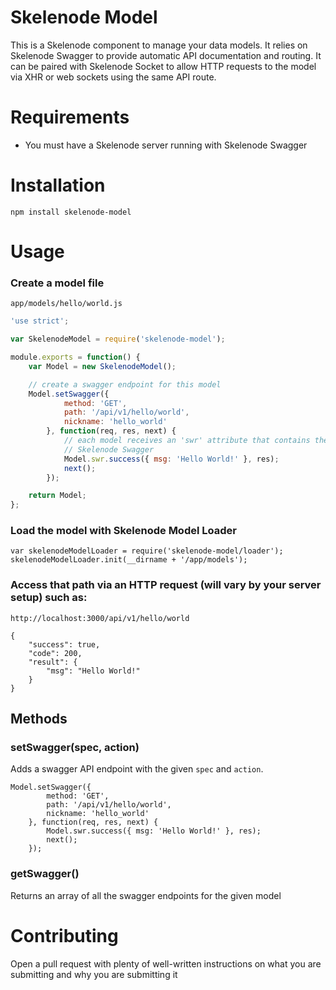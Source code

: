 # Skelenode Model
This is a Skelenode component to manage your data models. It relies on Skelenode Swagger to provide automatic API documentation and routing. It can be paired with Skelenode Socket to allow HTTP requests to the model via XHR or web sockets using the same API route.

# Requirements
* You must have a Skelenode server running with Skelenode Swagger

# Installation
```
npm install skelenode-model
```

# Usage
### Create a model file
`app/models/hello/world.js`
```javascript
'use strict';

var SkelenodeModel = require('skelenode-model');

module.exports = function() {
	var Model = new SkelenodeModel();

	// create a swagger endpoint for this model
	Model.setSwagger({
			method: 'GET',
			path: '/api/v1/hello/world',
			nickname: 'hello_world'
		}, function(req, res, next) {
			// each model receives an 'swr' attribute that contains the responses from
			// Skelenode Swagger
			Model.swr.success({ msg: 'Hello World!' }, res);
			next();
		});

	return Model;
};
```

### Load the model with Skelenode Model Loader
```
var skelenodeModelLoader = require('skelenode-model/loader');
skelenodeModelLoader.init(__dirname + '/app/models');
```

### Access that path via an HTTP request (will vary by your server setup) such as:
```
http://localhost:3000/api/v1/hello/world

{
    "success": true,
    "code": 200,
    "result": {
        "msg": "Hello World!"
    }
}
```

## Methods

### setSwagger(spec, action)
Adds a swagger API endpoint with the given `spec` and `action`.
```
Model.setSwagger({
		method: 'GET',
		path: '/api/v1/hello/world',
		nickname: 'hello_world'
	}, function(req, res, next) {
		Model.swr.success({ msg: 'Hello World!' }, res);
		next();
	});
```

### getSwagger()
Returns an array of all the swagger endpoints for the given model

# Contributing
Open a pull request with plenty of well-written instructions on what you are submitting and why you are submitting it
